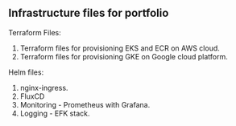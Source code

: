 ## Infrastructure files for portfolio

Terraform Files:
1. Terraform files for provisioning EKS and ECR on AWS cloud.
2. Terraform files for provisioning GKE on Google cloud platform.

Helm files:
1. nginx-ingress.
2. FluxCD
3. Monitoring - Prometheus with Grafana.
4. Logging - EFK stack.